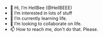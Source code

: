 - 👋 Hi, I’m HellBee (@HellBEEE)
- 👀 I’m interested in lots of stuff
- 🌱 I’m currently learning life.
- 💞️ I’m looking to collaborate on life.
- 📫 How to reach me, don't do that. Please.

<!---
HellBEEE/HellBEEE is a ✨ special ✨ repository because its `README.md` (this file) appears on your GitHub profile.
You can click the Preview link to take a look at your changes.
--->
